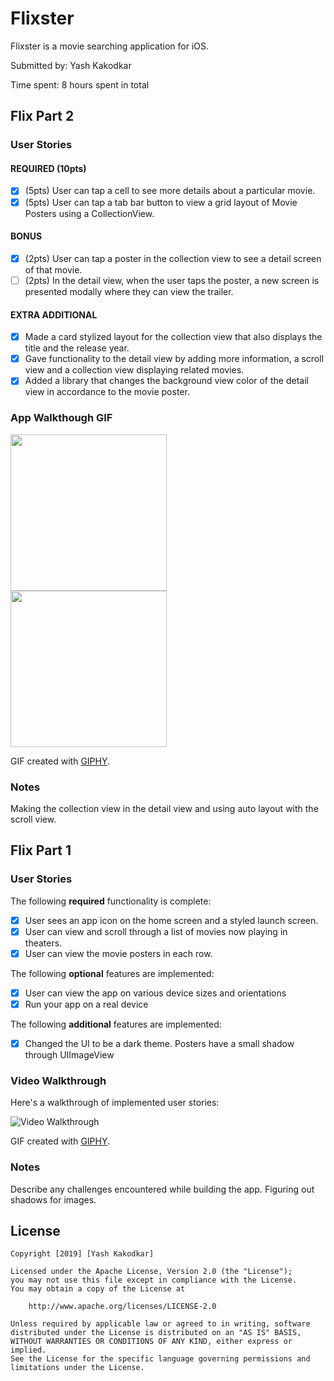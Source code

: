 # Flixster

Flixster is a movie searching application for iOS.

Submitted by: Yash Kakodkar

Time spent: 8 hours spent in total

## Flix Part 2

### User Stories

#### REQUIRED (10pts)
- [x] (5pts) User can tap a cell to see more details about a particular movie.
- [x] (5pts) User can tap a tab bar button to view a grid layout of Movie Posters using a CollectionView.

#### BONUS
- [x] (2pts) User can tap a poster in the collection view to see a detail screen of that movie.
- [ ] (2pts) In the detail view, when the user taps the poster, a new screen is presented modally where they can view the trailer.

#### EXTRA ADDITIONAL
- [x] Made a card stylized layout for the collection view that also displays the title and the release year.
- [x] Gave functionality to the detail view by adding more information, a scroll view and a collection view displaying related movies.
- [x] Added a library that changes the background view color of the detail view in accordance to the movie poster.

### App Walkthough GIF

<img src="https://media.giphy.com/media/fnJUv1DFcllstpklTW/giphy.gif" width=250><br>
<img src="https://media.giphy.com/media/93lyZRcM0F6RBq9EQc/giphy.gif" width=250><br>

GIF created with [GIPHY](http://www.giphy.com).

### Notes
Making the collection view in the detail view and using auto layout with the scroll view.

## Flix Part 1

### User Stories

The following **required** functionality is complete:

* [x] User sees an app icon on the home screen and a styled launch screen.
* [x] User can view and scroll through a list of movies now playing in theaters.
* [x] User can view the movie posters in each row.

The following **optional** features are implemented:
* [x] User can view the app on various device sizes and orientations
* [x] Run your app on a real device

The following **additional** features are implemented:

- [x] Changed the UI to be a dark theme. Posters have a small shadow through UIImageView

### Video Walkthrough 

Here's a walkthrough of implemented user stories:

<img src='https://media.giphy.com/media/mY9yT77EjTG4nfGOKp/giphy.gif' title='Flixster Part 1 Walkthrough' width='' alt='Video Walkthrough' />

GIF created with [GIPHY](http://www.giphy.com).

### Notes

Describe any challenges encountered while building the app.
Figuring out shadows for images. 

## License

    Copyright [2019] [Yash Kakodkar]

    Licensed under the Apache License, Version 2.0 (the "License");
    you may not use this file except in compliance with the License.
    You may obtain a copy of the License at

        http://www.apache.org/licenses/LICENSE-2.0

    Unless required by applicable law or agreed to in writing, software
    distributed under the License is distributed on an "AS IS" BASIS,
    WITHOUT WARRANTIES OR CONDITIONS OF ANY KIND, either express or implied.
    See the License for the specific language governing permissions and
    limitations under the License.
